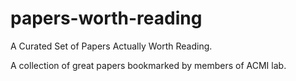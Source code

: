 # papers-worth-reading
A Curated Set of Papers Actually Worth Reading. 

A collection of great papers bookmarked by members of ACMI lab. 


